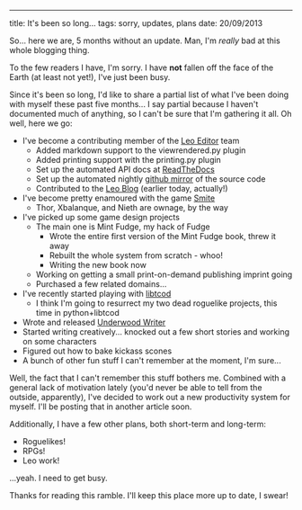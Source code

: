 --- 
title: It's been so long...
tags: sorry, updates, plans
date: 20/09/2013

So... here we are, 5 months without an update.  Man, I'm *really* bad at this whole blogging thing.

To the few readers I have, I'm sorry.  I have **not** fallen off the face of the Earth (at least
not yet!), I've just been busy.

Since it's been so long, I'd like to share a partial list of what I've been doing with myself
these past five months... I say partial because I haven't documented much of anything, so I can't
be sure that I'm gathering it all.  Oh well, here we go:

  - I've become a contributing member of the [Leo Editor](http://leoeditor.com/) team
    - Added markdown support to the viewrendered.py plugin
    - Added printing support with the printing.py plugin
    - Set up the automated API docs at [ReadTheDocs](http://readthedocs.org)
    - Set up the automated nightly [github mirror](http://github.com/leo-editor/leo-editor.git) of the source code
    - Contributed to the [Leo Blog](http://leo-editor.github.io) (earlier today, actually!)
  - I've become pretty enamoured with the game [Smite](http://smitegame.com/)
    - Thor, Xbalanque, and Nieth are ownage, by the way
  - I've picked up some game design projects
    - The main one is Mint Fudge, my hack of Fudge
      - Wrote the entire first version of the Mint Fudge book, threw it away
      - Rebuilt the whole system from scratch - whoo!
      - Writing the new book now
    - Working on getting a small print-on-demand publishing imprint going
    - Purchased a few related domains...
  - I've recently started playing with [libtcod](http://doryen.eptalys.net/libtcod/)
    - I think I'm going to resurrect my two dead roguelike projects, this time in python+libtcod
  - Wrote and released [Underwood Writer](https://github.com/gatesphere/underwood-writer)
  - Started writing creatively... knocked out a few short stories and working on some characters
  - Figured out how to bake kickass scones
  - A bunch of other fun stuff I can't remember at the moment, I'm sure...
  
Well, the fact that I can't remember this stuff bothers me.  Combined with a general lack of motivation
lately (you'd never be able to tell from the outside, apparently), I've decided to work out a new productivity
system for myself.  I'll be posting that in another article soon.

Additionally, I have a few other plans, both short-term and long-term:

  - Roguelikes!
  - RPGs!
  - Leo work!

...yeah.  I need to get busy.

Thanks for reading this ramble.  I'll keep this place more up to date, I swear!

